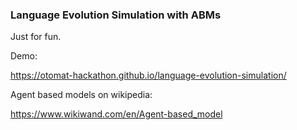 ### Language Evolution Simulation with ABMs

Just for fun.

Demo:

<https://otomat-hackathon.github.io/language-evolution-simulation/>

Agent based models on wikipedia:

<https://www.wikiwand.com/en/Agent-based_model>

